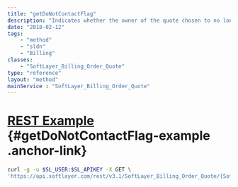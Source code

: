 ```yaml
---
title: "getDoNotContactFlag"
description: "Indicates whether the owner of the quote chosen to no longer be contacted."
date: "2018-02-12"
tags:
    - "method"
    - "sldn"
    - "Billing"
classes:
    - "SoftLayer_Billing_Order_Quote"
type: "reference"
layout: "method"
mainService : "SoftLayer_Billing_Order_Quote"
---
```


# [REST Example](#getDoNotContactFlag-example) <a href="/article/rest/"><i class="fas fa-question"></i></a> {#getDoNotContactFlag-example .anchor-link} 
```bash
curl -g -u $SL_USER:$SL_APIKEY -X GET \
'https://api.softlayer.com/rest/v3.1/SoftLayer_Billing_Order_Quote/{SoftLayer_Billing_Order_QuoteID}/getDoNotContactFlag'
```
